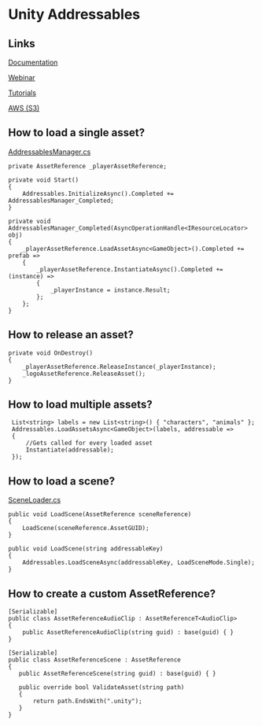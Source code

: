 # Unity Addressables

## Links
[Documentation](https://docs.unity3d.com/Packages/com.unity.addressables@2.6/manual/index.html)

[Webinar](https://www.youtube.com/watch?v=C5puKyuFrpM)

[Tutorials](https://www.youtube.com/playlist?list=PLQMQNmwN3FvwcDh-oo0lHYyqTo7F8V7t6)

[AWS (S3)](https://aws.amazon.com/)

## How to load a single asset?
[AddressablesManager.cs](https://github.com/gabrieljacintho/unity-addressables/blob/c6fd6d4a3253afce9ecff2bdfff7c5aa0617d26a/Assets/Scripts/AddressablesManager.cs)
```
private AssetReference _playerAssetReference;

private void Start()
{
    Addressables.InitializeAsync().Completed += AddressablesManager_Completed;
}

private void AddressablesManager_Completed(AsyncOperationHandle<IResourceLocator> obj)
{
    _playerAssetReference.LoadAssetAsync<GameObject>().Completed += prefab =>
    {
        _playerAssetReference.InstantiateAsync().Completed += (instance) =>
        {
            _playerInstance = instance.Result;
        };
    };
}
```

## How to release an asset?
```
private void OnDestroy()
{
    _playerAssetReference.ReleaseInstance(_playerInstance);
    _logoAssetReference.ReleaseAsset();
}
```

## How to load multiple assets?
```
 List<string> labels = new List<string>() { "characters", "animals" };
 Addressables.LoadAssetsAsync<GameObject>(labels, addressable =>
 {
     //Gets called for every loaded asset
     Instantiate(addressable);
 });
```

## How to load a scene?
[SceneLoader.cs](https://github.com/gabrieljacintho/unity-addressables/blob/c6fd6d4a3253afce9ecff2bdfff7c5aa0617d26a/Assets/Scripts/SceneLoader.cs)
```
public void LoadScene(AssetReference sceneReference)
{
    LoadScene(sceneReference.AssetGUID);
}

public void LoadScene(string addressableKey)
{
    Addressables.LoadSceneAsync(addressableKey, LoadSceneMode.Single);
}
```

## How to create a custom AssetReference?
```
[Serializable]
public class AssetReferenceAudioClip : AssetReferenceT<AudioClip>
{
    public AssetReferenceAudioClip(string guid) : base(guid) { }
}
```
```
[Serializable]
public class AssetReferenceScene : AssetReference
{
   public AssetReferenceScene(string guid) : base(guid) { }

   public override bool ValidateAsset(string path)
   {
       return path.EndsWith(".unity");
   }
}
```
